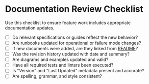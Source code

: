 # Documentation Review Checklist

Use this checklist to ensure feature work includes appropriate documentation updates.

- [ ] Do relevant specifications or guides reflect the new behavior?
- [ ] Are runbooks updated for operational or failure mode changes?
- [ ] If new documents were added, are they linked from [README](./README.md)?
- [ ] Was the revision history updated with date and summary?
- [ ] Are diagrams and examples updated and valid?
- [ ] Have all required tests and linters been executed?
- [ ] Is "Version" and "Last Updated" metadata present and accurate?
- [ ] Are spelling, grammar, and style consistent?
